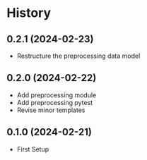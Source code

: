 # History

## 0.2.1 (2024-02-23)

* Restructure the preprocessing data model

## 0.2.0 (2024-02-22)

* Add preprocessing module
* Add preprocessing pytest
* Revise minor templates

## 0.1.0 (2024-02-21)

* First Setup
